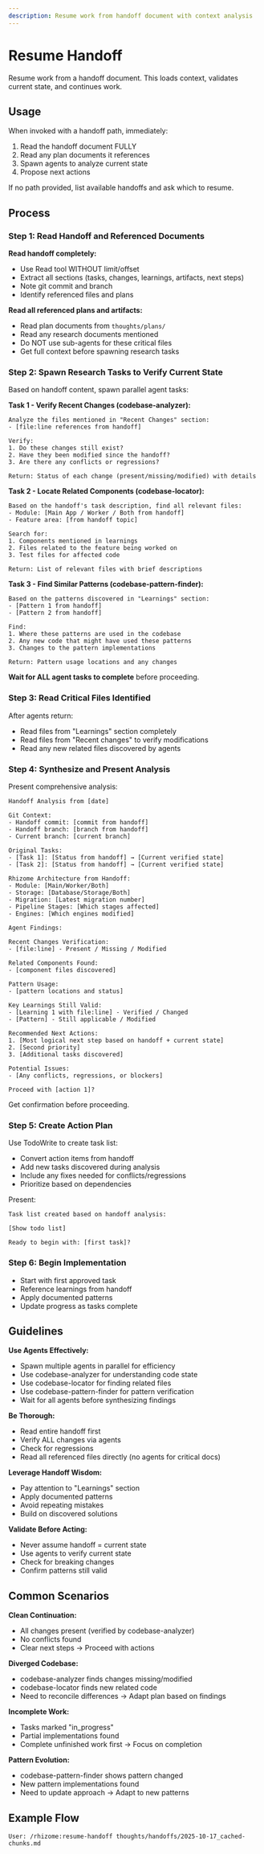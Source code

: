 ```yaml
---
description: Resume work from handoff document with context analysis
---
```


# Resume Handoff

Resume work from a handoff document. This loads context, validates current state, and continues work.

## Usage

When invoked with a handoff path, immediately:
1. Read the handoff document FULLY
2. Read any plan documents it references
3. Spawn agents to analyze current state
4. Propose next actions

If no path provided, list available handoffs and ask which to resume.

## Process

### Step 1: Read Handoff and Referenced Documents

**Read handoff completely:**
- Use Read tool WITHOUT limit/offset
- Extract all sections (tasks, changes, learnings, artifacts, next steps)
- Note git commit and branch
- Identify referenced files and plans

**Read all referenced plans and artifacts:**
- Read plan documents from `thoughts/plans/`
- Read any research documents mentioned
- Do NOT use sub-agents for these critical files
- Get full context before spawning research tasks

### Step 2: Spawn Research Tasks to Verify Current State

Based on handoff content, spawn parallel agent tasks:

**Task 1 - Verify Recent Changes (codebase-analyzer):**
```
Analyze the files mentioned in "Recent Changes" section:
- [file:line references from handoff]

Verify:
1. Do these changes still exist?
2. Have they been modified since the handoff?
3. Are there any conflicts or regressions?

Return: Status of each change (present/missing/modified) with details
```

**Task 2 - Locate Related Components (codebase-locator):**
```
Based on the handoff's task description, find all relevant files:
- Module: [Main App / Worker / Both from handoff]
- Feature area: [from handoff topic]

Search for:
1. Components mentioned in learnings
2. Files related to the feature being worked on
3. Test files for affected code

Return: List of relevant files with brief descriptions
```

**Task 3 - Find Similar Patterns (codebase-pattern-finder):**
```
Based on the patterns discovered in "Learnings" section:
- [Pattern 1 from handoff]
- [Pattern 2 from handoff]

Find:
1. Where these patterns are used in the codebase
2. Any new code that might have used these patterns
3. Changes to the pattern implementations

Return: Pattern usage locations and any changes
```

**Wait for ALL agent tasks to complete** before proceeding.

### Step 3: Read Critical Files Identified

After agents return:
- Read files from "Learnings" section completely
- Read files from "Recent changes" to verify modifications
- Read any new related files discovered by agents

### Step 4: Synthesize and Present Analysis

Present comprehensive analysis:

```
Handoff Analysis from [date]

Git Context:
- Handoff commit: [commit from handoff]
- Handoff branch: [branch from handoff]
- Current branch: [current branch]

Original Tasks:
- [Task 1]: [Status from handoff] → [Current verified state]
- [Task 2]: [Status from handoff] → [Current verified state]

Rhizome Architecture from Handoff:
- Module: [Main/Worker/Both]
- Storage: [Database/Storage/Both]
- Migration: [Latest migration number]
- Pipeline Stages: [Which stages affected]
- Engines: [Which engines modified]

Agent Findings:

Recent Changes Verification:
- [file:line] - Present / Missing / Modified

Related Components Found:
- [component files discovered]

Pattern Usage:
- [pattern locations and status]

Key Learnings Still Valid:
- [Learning 1 with file:line] - Verified / Changed
- [Pattern] - Still applicable / Modified

Recommended Next Actions:
1. [Most logical next step based on handoff + current state]
2. [Second priority]
3. [Additional tasks discovered]

Potential Issues:
- [Any conflicts, regressions, or blockers]

Proceed with [action 1]?
```

Get confirmation before proceeding.

### Step 5: Create Action Plan

Use TodoWrite to create task list:
- Convert action items from handoff
- Add new tasks discovered during analysis
- Include any fixes needed for conflicts/regressions
- Prioritize based on dependencies

Present:
```
Task list created based on handoff analysis:

[Show todo list]

Ready to begin with: [first task]?
```

### Step 6: Begin Implementation

- Start with first approved task
- Reference learnings from handoff
- Apply documented patterns
- Update progress as tasks complete

## Guidelines

**Use Agents Effectively:**
- Spawn multiple agents in parallel for efficiency
- Use codebase-analyzer for understanding code state
- Use codebase-locator for finding related files
- Use codebase-pattern-finder for pattern verification
- Wait for all agents before synthesizing findings

**Be Thorough:**
- Read entire handoff first
- Verify ALL changes via agents
- Check for regressions
- Read all referenced files directly (no agents for critical docs)

**Leverage Handoff Wisdom:**
- Pay attention to "Learnings" section
- Apply documented patterns
- Avoid repeating mistakes
- Build on discovered solutions

**Validate Before Acting:**
- Never assume handoff = current state
- Use agents to verify current state
- Check for breaking changes
- Confirm patterns still valid

## Common Scenarios

**Clean Continuation:**
- All changes present (verified by codebase-analyzer)
- No conflicts found
- Clear next steps
→ Proceed with actions

**Diverged Codebase:**
- codebase-analyzer finds changes missing/modified
- codebase-locator finds new related code
- Need to reconcile differences
→ Adapt plan based on findings

**Incomplete Work:**
- Tasks marked "in_progress"
- Partial implementations found
- Complete unfinished work first
→ Focus on completion

**Pattern Evolution:**
- codebase-pattern-finder shows pattern changed
- New pattern implementations found
- Need to update approach
→ Adapt to new patterns

## Example Flow

```
User: /rhizome:resume-handoff thoughts/handoffs/2025-10-17_cached-chunks.md